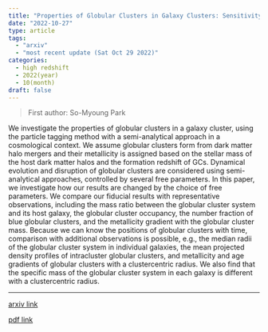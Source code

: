 ```yaml
---
title: "Properties of Globular Clusters in Galaxy Clusters: Sensitivity from the Formation and Evolution of Globular Clusters"
date: "2022-10-27"
type: article
tags:
  - "arxiv"
  - "most recent update (Sat Oct 29 2022)"
categories:
  - high redshift
  - 2022(year)
  - 10(month)
draft: false
---
```


> First author: So-Myoung Park

 We investigate the properties of globular clusters in a galaxy cluster, using
the particle tagging method with a semi-analytical approach in a cosmological
context. We assume globular clusters form from dark matter halo mergers and
their metallicity is assigned based on the stellar mass of the host dark matter
halos and the formation redshift of GCs. Dynamical evolution and disruption of
globular clusters are considered using semi-analytical approaches, controlled
by several free parameters. In this paper, we investigate how our results are
changed by the choice of free parameters. We compare our fiducial results with
representative observations, including the mass ratio between the globular
cluster system and its host galaxy, the globular cluster occupancy, the number
fraction of blue globular clusters, and the metallicity gradient with the
globular cluster mass. Because we can know the positions of globular clusters
with time, comparison with additional observations is possible, e.g., the
median radii of the globular cluster system in individual galaxies, the mean
projected density profiles of intracluster globular clusters, and metallicity
and age gradients of globular clusters with a clustercentric radius. We also
find that the specific mass of the globular cluster system in each galaxy is
different with a clustercentric radius.

---
[arxiv link](http://arxiv.org/abs/2210.15090v1)

[pdf link](http://arxiv.org/pdf/2210.15090v1)